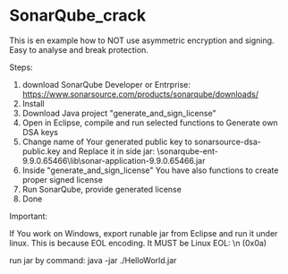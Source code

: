 # SonarQube_crack

This is en example how to NOT use asymmetric encryption and signing.
Easy to analyse and break protection.

Steps:
1. download SonarQube Developer or Entrprise: https://www.sonarsource.com/products/sonarqube/downloads/
2. Install
3. Download Java project "generate_and_sign_license"
4. Open in Eclipse, compile and run selected functions to Generate own DSA keys
5. Change name of Your generated public key to sonarsource-dsa-public.key and Replace it in side jar: \sonarqube-ent-9.9.0.65466\lib\sonar-application-9.9.0.65466.jar
6. Inside "generate_and_sign_license" You have also functions to create proper signed license
7. Run SonarQube, provide generated license
8. Done

Important:

If You work on Windows, export runable jar from Eclipse and run it under linux.
This is because EOL encoding. It MUST be Linux EOL: \n (0x0a)

run jar by command: java -jar ./HelloWorld.jar

